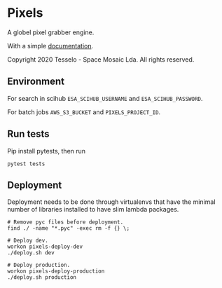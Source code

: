 # Pixels
A globel pixel grabber engine.

With a simple [documentation](docs/index.md).

Copyright 2020 Tesselo - Space Mosaic Lda. All rights reserved.

## Environment
For search in scihub `ESA_SCIHUB_USERNAME` and `ESA_SCIHUB_PASSWORD`.

For batch jobs `AWS_S3_BUCKET` and `PIXELS_PROJECT_ID`.

## Run tests
Pip install pytests, then run
```
pytest tests
```

## Deployment
Deployment needs to be done through virtualenvs that have the minimal number of
libraries installed to have slim lambda packages.

```shell
# Remove pyc files before deployment.
find ./ -name "*.pyc" -exec rm -f {} \;
```

```shell
# Deploy dev.
workon pixels-deploy-dev
./deploy.sh dev
```

```shell
# Deploy production.
workon pixels-deploy-production
./deploy.sh production
```
